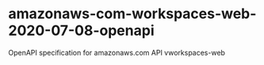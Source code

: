 # amazonaws-com-workspaces-web-2020-07-08-openapi
OpenAPI specification for amazonaws.com API vworkspaces-web
